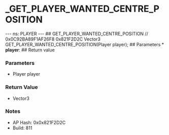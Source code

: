 # _GET_PLAYER_WANTED_CENTRE_POSITION

--- ns: PLAYER --- ## GET_PLAYER_WANTED_CENTRE_POSITION  // 0x0C92BA89F1AF26F8 0x821F2D2C Vector3 GET_PLAYER_WANTED_CENTRE_POSITION(Player player);   ## Parameters * **player**:  ## Return value

### Parameters
* Player player

### Return Value
* Vector3

### Notes
* AP Hash: 0x0x821F2D2C
* Build: 811

